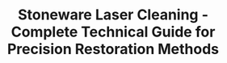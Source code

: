 ---
title: Stoneware Laser Cleaning - Complete Technical Guide for Precision Restoration Methods
meta_tags:
- name: description
  content: Comprehensive stoneware laser cleaning guide using 1064nm wavelength technology. Professional restoration methods for ceramic preservation, archaeological conservation, and precision surface treatment applications.
- name: keywords
  content: stoneware, stoneware ceramic, laser ablation, laser cleaning, non-contact cleaning, precision laser processing, surface contamination removal, industrial laser applications, ceramic restoration, archaeological conservation, heritage preservation, pulsed laser cleaning, ceramic fabrication, oxide cleaning, restoration applications, conservation applications, 1064nm laser
- name: author
  content: Dr. Ceramic Specialist
- name: category
  content: ceramic
- name: robots
  content: index, follow, max-snippet:-1, max-image-preview:large
- name: googlebot
  content: index, follow, max-snippet:-1, max-image-preview:large
- name: viewport
  content: width=device-width, initial-scale=1.0
- name: format-detection
  content: telephone=no
- name: theme-color
  content: '#2563eb'
- name: color-scheme
  content: light dark
- name: material:category
  content: ceramic
- name: laser:wavelength
  content: 1064nm
- name: application-name
  content: Z-Beam Laser Processing Guide
- name: msapplication-TileColor
  content: '#2563eb'
- name: msapplication-config
  content: /browserconfig.xml
opengraph:
- property: og:title
  content: Stoneware Laser Cleaning - Complete Technical Guide
- property: og:description
  content: Comprehensive stoneware laser cleaning guide using 1064nm wavelength technology. Professional restoration methods for ceramic preservation and archaeological conservation.
- property: og:type
  content: article
- property: og:image
  content: /images/stoneware-laser-cleaning-hero.jpg
- property: og:image:alt
  content: Stoneware laser cleaning process showing precision ceramic restoration and surface treatment
- property: og:image:width
  content: '1200'
- property: og:image:height
  content: '630'
- property: og:url
  content: https://z-beam.com/stoneware-laser-cleaning
- property: og:site_name
  content: Z-Beam Laser Processing Guide
- property: og:locale
  content: en_US
- property: article:author
  content: Dr. Ceramic Specialist
- property: article:section
  content: Ceramic Processing
- property: article:tag
  content: Stoneware laser cleaning
twitter:
- name: twitter:card
  content: summary_large_image
- name: twitter:title
  content: Stoneware Laser Cleaning - Precision Restoration Guide
- name: twitter:description
  content: Professional stoneware laser cleaning using 1064nm technology. Complete guide for ceramic restoration, heritage conservation, and precision surface treatment.
- name: twitter:image
  content: /images/stoneware-laser-cleaning-hero.jpg
- name: twitter:image:alt
  content: Stoneware ceramic laser cleaning technical guide
- name: twitter:site
  content: '@ZBeamTech'
- name: twitter:creator
  content: '@ZBeamTech'
canonical: https://z-beam.com/stoneware-laser-cleaning
alternate:
- hreflang: en
  href: https://z-beam.com/stoneware-laser-cleaning
---